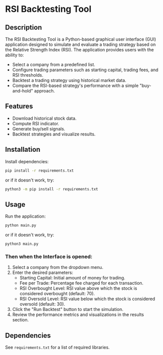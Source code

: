 
# RSI Backtesting Tool

## Description
The RSI Backtesting Tool is a Python-based graphical user interface (GUI) application designed to simulate and evaluate a trading strategy based on the Relative Strength Index (RSI). The application provides users with the ability to:

- Select a company from a predefined list.
- Configure trading parameters such as starting capital, trading fees, and RSI thresholds.
- Backtest a trading strategy using historical market data.
- Compare the RSI-based strategy's performance with a simple "buy-and-hold" approach.

## Features
- Download historical stock data.
- Compute RSI indicator.
- Generate buy/sell signals.
- Backtest strategies and visualize results.

## Installation
Install dependencies:
   ```bash
   pip install -r requirements.txt
   ```
or if it doesn't work, try:
   ```bash
   python3 -m pip install -r requirements.txt
   ```

## Usage
Run the application:
```bash
python main.py
```
or if it doesn't work, try:
```bash
python3 main.py
```

### Then when the Interface is opened:
1. Select a company from the dropdown menu.
2. Enter the desired parameters:
   -   Starting Capital: Initial amount of money for trading.
   -   Fee per Trade: Percentage fee charged for each transaction.
   -   RSI Overbought Level: RSI value above which the stock is considered overbought (default: 70).
   -   RSI Oversold Level: RSI value below which the stock is considered oversold (default: 30).
3. Click the "Run Backtest" button to start the simulation.
4. Review the performance metrics and visualizations in the results section.


## Dependencies
See `requirements.txt` for a list of required libraries.

